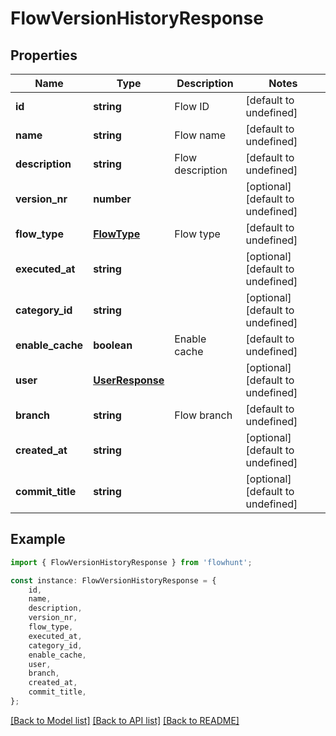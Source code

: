# FlowVersionHistoryResponse


## Properties

Name | Type | Description | Notes
------------ | ------------- | ------------- | -------------
**id** | **string** | Flow ID | [default to undefined]
**name** | **string** | Flow name | [default to undefined]
**description** | **string** | Flow description | [default to undefined]
**version_nr** | **number** |  | [optional] [default to undefined]
**flow_type** | [**FlowType**](FlowType.md) | Flow type | [default to undefined]
**executed_at** | **string** |  | [optional] [default to undefined]
**category_id** | **string** |  | [optional] [default to undefined]
**enable_cache** | **boolean** | Enable cache | [default to undefined]
**user** | [**UserResponse**](UserResponse.md) |  | [optional] [default to undefined]
**branch** | **string** | Flow branch | [default to undefined]
**created_at** | **string** |  | [optional] [default to undefined]
**commit_title** | **string** |  | [optional] [default to undefined]

## Example

```typescript
import { FlowVersionHistoryResponse } from 'flowhunt';

const instance: FlowVersionHistoryResponse = {
    id,
    name,
    description,
    version_nr,
    flow_type,
    executed_at,
    category_id,
    enable_cache,
    user,
    branch,
    created_at,
    commit_title,
};
```

[[Back to Model list]](../README.md#documentation-for-models) [[Back to API list]](../README.md#documentation-for-api-endpoints) [[Back to README]](../README.md)
